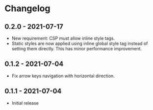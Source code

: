 # Changelog

## 0.2.0 - 2021-07-17
- New requirement: CSP must allow inline style tags.
- Static styles are now applied using inline global style tag instead of setting them directly. This has minor performance improvement.

## 0.1.2 - 2021-07-04
- Fix arrow keys navigation with horizontal direction.

## 0.1.1 - 2021-07-04
- Initial release
